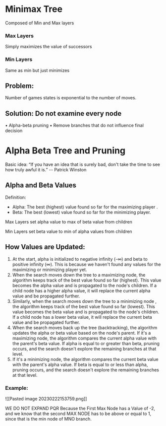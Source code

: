 # Minimax Tree

Composed of Min and Max layers

### Max Layers

Simply maximizes the value of successors

### Min Layers

Same as min but just minimizes

## Problem:

Number of games states is exponential to the number of moves.

## Solution: Do not examine every node
• Alpha-beta pruning
• Remove branches that do not influence final decision

# Alpha Beta Tree and Pruning

Basic idea: “If you have an idea that is surely bad, don't take the time to see how truly awful it is.” -- Patrick Winston

## Alpha and Beta Values

Definition:
 - Alpha: The best (highest) value found so far for the maximizing player .
 - Beta: The best (lowest) value found so far for the minimizing player.

Max Layers set alpha value to max of beta value from children

Min Layers set beta value to min of alpha values from children

## How Values are Updated:

1. At the start, alpha is initialized to negative infinity (-∞) and beta to positive infinity (∞). This is because we haven't found any values for the maximizing or minimizing player yet.
2. When the search moves down the tree to a maximizing node, the algorithm keeps track of the best value found so far (highest). This value becomes the alpha value and is propagated to the node's children. If a child node has a higher alpha value, it will replace the current alpha value and be propagated further.
3. Similarly, when the search moves down the tree to a minimizing node , the algorithm keeps track of the best value found so far (lowest). This value becomes the beta value and is propagated to the node's children. If a child node has a lower beta value, it will replace the current beta value and be propagated further.
4. When the search moves back up the tree (backtracking), the algorithm updates the alpha or beta value based on the node's parent. If it's a maximizing node, the algorithm compares the current alpha value with the parent's beta value. If alpha is equal to or greater than beta, pruning occurs, and the search doesn't explore the remaining branches at that level.
5. If it's a minimizing node, the algorithm compares the current beta value with the parent's alpha value. If beta is equal to or less than alpha, pruning occurs, and the search doesn't explore the remaining branches at that level.



### Example:

![[Pasted image 20230222153759.png]]

WE DO NOT EXPAND PQR Because the First Max Node has a Value of -2, and we know that the second MAX NODE has to be above or equal to 1, since that is the min node of MNO branch. 